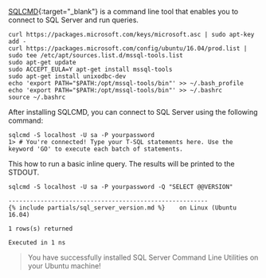 [SQLCMD](https://docs.microsoft.com/en-us/sql/linux/sql-server-linux-connect-and-query-sqlcmd){:target="_blank"} is a command line tool that enables you to connect to SQL Server and run queries.

```terminal
curl https://packages.microsoft.com/keys/microsoft.asc | sudo apt-key add -
curl https://packages.microsoft.com/config/ubuntu/16.04/prod.list | sudo tee /etc/apt/sources.list.d/mssql-tools.list
sudo apt-get update
sudo ACCEPT_EULA=Y apt-get install mssql-tools
sudo apt-get install unixodbc-dev
echo 'export PATH="$PATH:/opt/mssql-tools/bin"' >> ~/.bash_profile
echo 'export PATH="$PATH:/opt/mssql-tools/bin"' >> ~/.bashrc
source ~/.bashrc
```

After installing SQLCMD, you can connect to SQL Server using the following command:

```terminal
sqlcmd -S localhost -U sa -P yourpassword
1> # You're connected! Type your T-SQL statements here. Use the keyword 'GO' to execute each batch of statements.
```

This how to run a basic inline query. The results will be printed to the STDOUT.

```terminal
sqlcmd -S localhost -U sa -P yourpassword -Q "SELECT @@VERSION"
```

```results
--------------------------------------------------------
{% include partials/sql_server_version.md %}    on Linux (Ubuntu 16.04)

1 rows(s) returned

Executed in 1 ns
```

> You have successfully installed SQL Server Command Line Utilities on your Ubuntu machine!
